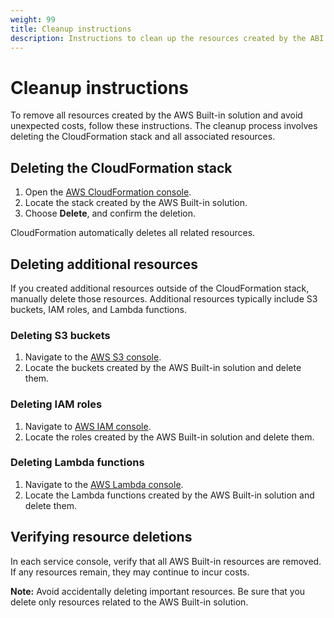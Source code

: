 ```yaml
---
weight: 99
title: Cleanup instructions
description: Instructions to clean up the resources created by the ABI package
---
```


# Cleanup instructions

To remove all resources created by the AWS Built-in solution and avoid unexpected costs, follow these instructions. The cleanup process involves deleting the CloudFormation stack and all associated resources.

## Deleting the CloudFormation stack

1. Open the [AWS CloudFormation console](https://console.aws.amazon.com/cloudformation/).
2. Locate the stack created by the AWS Built-in solution.
3. Choose **Delete**, and confirm the deletion.

CloudFormation automatically deletes all related resources.

## Deleting additional resources

If you created additional resources outside of the CloudFormation stack, manually delete those resources. Additional resources typically include S3 buckets, IAM roles, and Lambda functions.

### Deleting S3 buckets

1. Navigate to the [AWS S3 console](https://s3.console.aws.amazon.com/s3/).
2. Locate the buckets created by the AWS Built-in solution and delete them.

### Deleting IAM roles

1. Navigate to [AWS IAM console](https://console.aws.amazon.com/iam/).
2. Locate the roles created by the AWS Built-in solution and delete them.

### Deleting Lambda functions

1. Navigate to the [AWS Lambda console](https://console.aws.amazon.com/lambda/).
2. Locate the Lambda functions created by the AWS Built-in solution and delete them.

## Verifying resource deletions

In each service console, verify that all AWS Built-in resources are removed. If any resources remain, they may continue to incur costs.

**Note:** Avoid accidentally deleting important resources. Be sure that you delete only resources related to the AWS Built-in solution.
